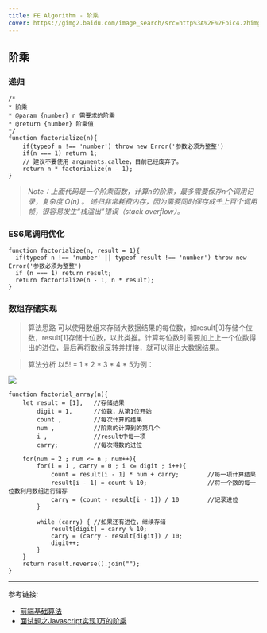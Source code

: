 ```yaml
---
title: FE Algorithm - 阶乘
cover: https://gimg2.baidu.com/image_search/src=http%3A%2F%2Fpic4.zhimg.com%2Fv2-1ef0181f71fe1bd731f172ff3b0fc2d3_1200x500.jpg&refer=http%3A%2F%2Fpic4.zhimg.com&app=2002&size=f9999,10000&q=a80&n=0&g=0n&fmt=jpeg?sec=1611282995&t=42ae5101c61f264a349c808013a9c512
---
```


## 阶乘

### 递归

``` tsx
/*
* 阶乘
* @param {number} n 需要求的阶乘
* @return {number} 阶乘值
*/
function factorialize(n){
	if(typeof n !== 'number') throw new Error('参数必须为整整')
	if(n === 1) return 1;
	// 建议不要使用 arguments.callee，目前已经废弃了。
	return n * factorialize(n - 1);
}
```

> *Note：上面代码是一个阶乘函数，计算n的阶乘，最多需要保存n个调用记录，复杂度 O(n) 。*
> *递归非常耗费内存，因为需要同时保存成千上百个调用帧，很容易发生“栈溢出”错误（stack overflow）。*

### ES6尾调用优化

``` tsx
function factorialize(n, result = 1){
  if(typeof n !== 'number' || typeof result !== 'number') throw new Error('参数必须为整整')
  if (n === 1) return result;
  return factorialize(n - 1, n * result);
}
```

### 数组存储实现

> 算法思路
> 可以使用数组来存储大数据结果的每位数，如result[0]存储个位数，result[1]存储十位数，以此类推。计算每位数时需要加上上一个位数得出的进位，最后再将数组反转并拼接，就可以得出大数据结果。

> 算法分析
> 以5! = 1 * 2 * 3 * 4 * 5为例：

 ![](https://user-gold-cdn.xitu.io/2019/9/21/16d52eed058e670e?imageView2/0/w/1280/h/960/format/webp/ignore-error/1) 


``` tsx
function factorial_array(n){
    let result = [1],   //存储结果
        digit = 1,      //位数，从第1位开始
        count ,         //每次计算的结果
        num ,           //阶乘的计算到的第几个
        i ,             //result中每一项
        carry;          //每次得数的进位

    for(num = 2 ; num <= n ; num++){
        for(i = 1 , carry = 0 ; i <= digit ; i++){
            count = result[i - 1] * num + carry;        //每一项计算结果
            result[i - 1] = count % 10;                 //将一个数的每一位数利用数组进行储存
            carry = (count - result[i - 1]) / 10        //记录进位
        }

        while (carry) { //如果还有进位，继续存储
            result[digit] = carry % 10;
            carry = (carry - result[digit]) / 10;
            digit++;
        }
    }
    return result.reverse().join("");
}
```

********
参考链接: 
- [前端基础算法](https://juejin.cn/post/6844903590595674125)
- [面试题之Javascript实现1万的阶乘](https://juejin.cn/post/6844903949737164814)

